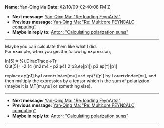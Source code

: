 **Name:** Yan-Qing Ma
**Date:** 02/10/09-02:40:08 PM Z

  - **Next message:** [Yan-Qing Ma: "Re: loading FeynArts\!"](0544.html)
  - **Previous message:** [Yan-Qing Ma: "Re: Multicore FEYNCALC
    computing"](0542.html)
  - **Maybe in reply to:** [Anton: "Calculating polarization
    sums"](0540.html)

-----

Maybe you can calculate them like what I did.  
For example, when you get the following expression,  

In[5]:= %/.DiracTrace-\>Tr  
Out[5]= -2 (4 (m2 m4 - p2.p4) 2 p3.ep[p1])
p3.ep(\*)[p1]  

replace ep[p1] by LorentzIndex[mu] and
ep(\*)[p1] by LorentzIndex[nu], and then multiply the
expression by a tensor which is the sum of polarizaion (maybe it is
MT[mu,nu] or something else).  

-----

  - **Next message:** [Yan-Qing Ma: "Re: loading FeynArts\!"](0544.html)
  - **Previous message:** [Yan-Qing Ma: "Re: Multicore FEYNCALC
    computing"](0542.html)
  - **Maybe in reply to:** [Anton: "Calculating polarization
    sums"](0540.html)

-----

